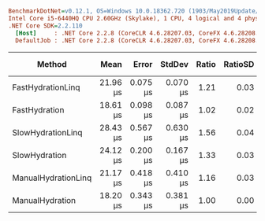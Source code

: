 ``` ini

BenchmarkDotNet=v0.12.1, OS=Windows 10.0.18362.720 (1903/May2019Update/19H1)
Intel Core i5-6440HQ CPU 2.60GHz (Skylake), 1 CPU, 4 logical and 4 physical cores
.NET Core SDK=2.2.110
  [Host]     : .NET Core 2.2.8 (CoreCLR 4.6.28207.03, CoreFX 4.6.28208.02), X64 RyuJIT
  DefaultJob : .NET Core 2.2.8 (CoreCLR 4.6.28207.03, CoreFX 4.6.28208.02), X64 RyuJIT


```
|              Method |     Mean |    Error |   StdDev | Ratio | RatioSD |  Gen 0 | Gen 1 | Gen 2 | Allocated |
|-------------------- |---------:|---------:|---------:|------:|--------:|-------:|------:|------:|----------:|
|   FastHydrationLinq | 21.96 μs | 0.075 μs | 0.070 μs |  1.21 |    0.03 | 3.4790 |     - |     - |  10.72 KB |
|       FastHydration | 18.61 μs | 0.098 μs | 0.087 μs |  1.02 |    0.02 | 2.8076 |     - |     - |   8.66 KB |
|   SlowHydrationLinq | 28.43 μs | 0.567 μs | 0.630 μs |  1.56 |    0.04 | 3.9673 |     - |     - |  12.22 KB |
|       SlowHydration | 24.12 μs | 0.200 μs | 0.167 μs |  1.33 |    0.03 | 3.2959 |     - |     - |  10.16 KB |
| ManualHydrationLinq | 21.17 μs | 0.418 μs | 0.410 μs |  1.16 |    0.03 | 3.4790 |     - |     - |  10.72 KB |
|     ManualHydration | 18.20 μs | 0.343 μs | 0.381 μs |  1.00 |    0.00 | 2.8076 |     - |     - |   8.66 KB |
